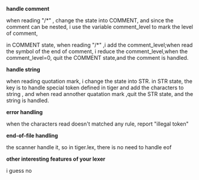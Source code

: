 **handle comment**

when reading  "/*" , change the state into COMMENT, and since  the comment can be nested, i use the variable comment_level to mark the level of comment, 

in COMMENT state, when reading "/*" ,i add the comment_level;when read the symbol of the end of comment, i reduce the comment_level,when the comment_level=0, quit the COMMENT state,and the comment is handled.

**handle string**

when reading quotation mark, i change the state into STR. in STR state, the key is to handle special token defined in tiger and add the characters to string , and when read annother quatation mark ,quit the STR state, and the string is handled. 

**error handling**

when the characters read doesn't matched any rule, report "illegal token"

**end-of-file handling**

the scanner handle it, so in tiger.lex, there is no need to handle eof

**other interesting features of your lexer**

i guess no

